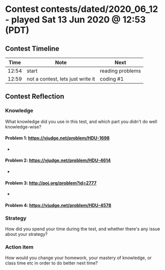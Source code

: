# Contest contests/dated/2020_06_12 - played Sat 13 Jun 2020 @ 12:53 (PDT)

## Contest Timeline

| Time | Note | Next |
|----|----|----|
12:54 | start | reading problems
12:59 | not a contest, lets just write it | coding #1

## Contest Reflection

### Knowledge
What knowledge did you use in this test, and which part you didn't do well knowledge-wise?

#### Problem 1: https://vjudge.net/problem/HDU-1698

-

#### Problem 2: https://vjudge.net/problem/HDU-4614

-

#### Problem 3: http://poj.org/problem?id=2777

-

#### Problem 4: https://vjudge.net/problem/HDU-4578

### Strategy
How did you spend your time during the test, and whether there's any issue about your strategy?

### Action item
How would you change your homework, your mastery of knowledge, or class time etc in order to do better next time?
